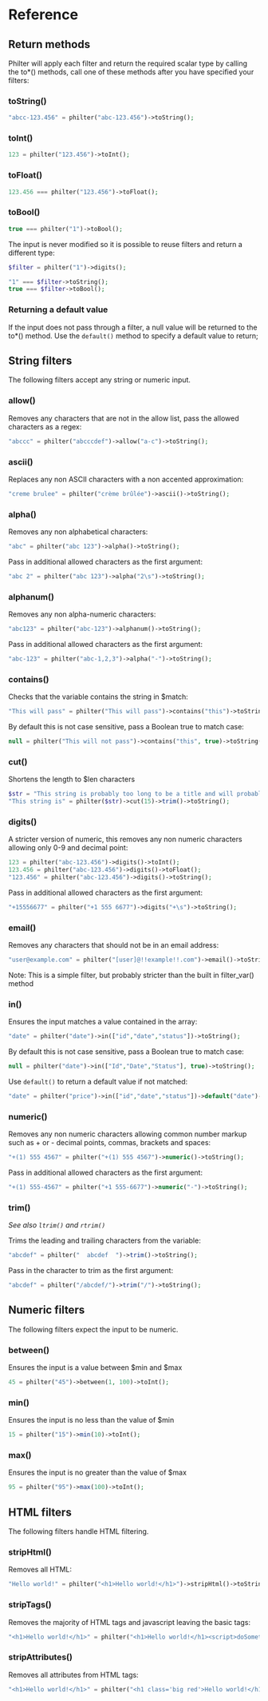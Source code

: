 # Reference

## Return methods

Philter will apply each filter and return the required scalar type by calling the to*() methods, call one of these methods after you have specified your filters:

### toString()

```php
"abcc-123.456" = philter("abc-123.456")->toString();
```

### toInt()

```php
123 = philter("123.456")->toInt();
```

### toFloat()

```php
123.456 === philter("123.456")->toFloat();
```

### toBool()

```php
true === philter("1")->toBool();
```

The input is never modified so it is possible to reuse filters and return a different type:

```php
$filter = philter("1")->digits(); 

"1" === $filter->toString();
true === $filter->toBool();
```

### Returning a default value
If the input does not pass through a filter, a null value will be returned to the to*() method. Use the `default()` method to specify a default value to return;





## String filters

The following filters accept any string or numeric input.

### allow()
Removes any characters that are not in the allow list, pass the allowed characters as a regex:

```php
"abccc" = philter("abcccdef")->allow("a-c")->toString();
```

### ascii()
Replaces any non ASCII characters with a non accented approximation:

```php
"creme brulee" = philter("crème brûlée")->ascii()->toString();
```

### alpha()
Removes any non alphabetical characters:

```php
"abc" = philter("abc 123")->alpha()->toString();
```

Pass in additional allowed characters as the first argument:

```php
"abc 2" = philter("abc 123")->alpha("2\s")->toString();
```

### alphanum()
Removes any non alpha-numeric characters:

```php
"abc123" = philter("abc-123")->alphanum()->toString();
```

Pass in additional allowed characters as the first argument:

```php
"abc-123" = philter("abc-1,2,3")->alpha("-")->toString();
```

### contains()
Checks that the variable contains the string in \$match:

```php
"This will pass" = philter("This will pass")->contains("this")->toString();
```

By default this is not case sensitive, pass a Boolean true to match case:

```php
null = philter("This will not pass")->contains("this", true)->toString();
```

### cut()
Shortens the length to \$len characters

```php
$str = "This string is probably too long to be a title and will probably break the designers page layout";
"This string is" = philter($str)->cut(15)->trim()->toString();
```

### digits()
A stricter version of numeric, this removes any non numeric characters allowing only 0-9 and decimal point:

```php
123 = philter("abc-123.456")->digits()->toInt();
123.456 = philter("abc-123.456")->digits()->toFloat();
"123.456" = philter("abc-123.456")->digits()->toString();
```

Pass in additional allowed characters as the first argument:

```php
"+15556677" = philter("+1 555 6677")->digits("+\s")->toString();
```

### email()
Removes any characters that should not be in an email address:

```php
"user@example.com" = philter("[user]@!!example!!.com")->email()->toString();
```
Note: This is a simple filter, but probably stricter than the built in filter_var() method


### in()
Ensures the input matches a value contained in the array:

```php
"date" = philter("date")->in(["id","date","status"])->toString();
```

By default this is not case sensitive, pass a Boolean true to match case:

```php
null = philter("date")->in(["Id","Date","Status"], true)->toString();
```

Use `default()` to return a default value if not matched:

```php
"date" = philter("price")->in(["id","date","status"])->default("date")->toString();
```

### numeric()

Removes any non numeric characters allowing common number markup such as + or - decimal points, commas, brackets and spaces:

```php
"+(1) 555 4567" = philter("+(1) 555 4567")->numeric()->toString();
```

Pass in additional allowed characters as the first argument:

```php
"+(1) 555-4567" = philter("+1 555-6677")->numeric("-")->toString();
```

### trim()
*See also `ltrim()` and `rtrim()`*

Trims the leading and trailing characters from the variable:

```php
"abcdef" = philter("  abcdef  ")->trim()->toString();
```

Pass in the character to trim as the first argument:

```php
"abcdef" = philter("/abcdef/")->trim("/")->toString();
```


## Numeric filters

The following filters expect the input to be numeric.

### between()
Ensures the input is a value between \$min and \$max

```php
45 = philter("45")->between(1, 100)->toInt();
```

### min()
Ensures the input is no less than the value of \$min

```php
15 = philter("15")->min(10)->toInt();
```

### max()
Ensures the input is no greater than the value of \$max

```php
95 = philter("95")->max(100)->toInt();
```

## HTML filters

The following filters handle HTML filtering.

### stripHtml()
Removes all HTML:

```php
"Hello world!" = philter("<h1>Hello world!</h1>")->stripHtml()->toString();
```

### stripTags()
Removes the majority of HTML tags and javascript leaving the basic tags:

```php
"<h1>Hello world!</h1>" = philter("<h1>Hello world!</h1><script>doSomething():</script>")->stripHtml()->toString();
```

### stripAttributes()
Removes all attributes from HTML tags:

```php
"<h1>Hello world!</h1>" = philter("<h1 class='big red'>Hello world!</h1>")->stripAttributes()->toString();
```


